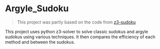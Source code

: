 # Argyle_Sudoku
> This project was partly based on the code from [z3-sudoku](https://github.com/awkwardbunny/z3-sudoku)


This project uses python z3-solver to solve classic sudokus and argyle sudokus using various techniques. It then compares the efficiency of each method
and between the sudokus. 


